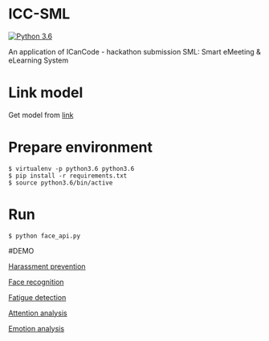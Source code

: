 # ICC-SML
[![Python 3.6](https://img.shields.io/badge/python-3.6-blue.svg)](https://www.python.org/downloads/release/python-360/)

An application of ICanCode - hackathon submission
SML: Smart eMeeting & eLearning System

# Link model

Get model from [link](https://drive.google.com/file/d/1w3saxS8RLuwsheWvOXR2AhMJKP_2v1PW/view?usp=sharing)

# Prepare environment
```
$ virtualenv -p python3.6 python3.6
$ pip install -r requirements.txt
$ source python3.6/bin/active
```
# Run
```
$ python face_api.py
```

#DEMO

[Harassment prevention](https://drive.google.com/file/d/19rC4sli6zkylduSiSHubo3JTn7NdJOb4/view)

[Face recognition](https://drive.google.com/file/d/1qbchRqN5PVrvm40vgwofU5oQn1zxBcPj/view)

[Fatigue detection](https://drive.google.com/file/d/19SgNCdk8IRv8rK-mo9xaG1Hr87PhxI0v/view)

[Attention analysis](https://drive.google.com/file/d/1I8E_1JCE5oD4lr1xc2YijEGMXSUAQHH-/view)

[Emotion analysis](https://drive.google.com/file/d/1UbYNIJh3ZceSDasynRbTI-ItGtn8PvUY/view)
